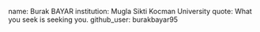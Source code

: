 name: Burak BAYAR
institution: Mugla Sikti Kocman University
quote: What you seek is seeking you.
github_user: burakbayar95
